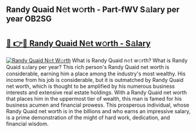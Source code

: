 ## Randy Quaid N𝚎t w𝚘rth - Part-fWV S𝚊lary per year OB2SG

# <h2><a href="http://gc1huu.nevu.top/?p=Randy+Quaid">🔗 👉🔴 Randy Quaid N𝚎t w𝚘rth - S𝚊lary</a></h2>

[![Randy Quaid N𝚎t W𝚘rth](https://i.imgur.com/Oavwk0R.jpeg)](http://gc1huu.nevu.top/?p=Randy+Quaid)
What is Randy Quaid n𝚎t w𝚘rth? What is Randy Quaid s𝚊lary per year?
This rich person's Randy Quaid net worth is considerable, earning him a place among the industry's most wealthy. His income from his job is considerable, but it is outmatched by Randy Quaid net worth, which is thought to be amplified by his numerous business interests and extensive real estate holdings. With a Randy Quaid net worth that places him in the uppermost tier of wealth, this man is famed for his business acumen and financial prowess. This prosperous individual, whose Randy Quaid net worth is in the billions and who earns an impressive salary, is a prime demonstration of the might of hard work, dedication, and financial wisdom.
